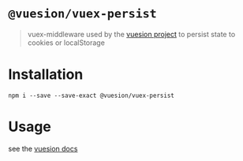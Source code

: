 # `@vuesion/vuex-persist`

> vuex-middleware used by the [vuesion project](https://github.com/vuesion/vuesion) to persist state to cookies or localStorage

# Installation

```
npm i --save --save-exact @vuesion/vuex-persist
```

# Usage

see the [vuesion docs](https://vuesion.herokuapp.com/docs/guide/vuex.html)
